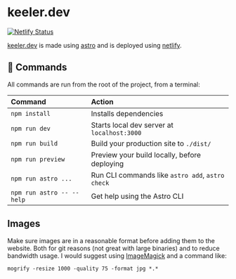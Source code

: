 # keeler.dev

[![Netlify Status](https://api.netlify.com/api/v1/badges/593e4c46-fc9a-4444-8847-8eeb6f089ed0/deploy-status)](https://app.netlify.com/sites/keeler-dev/deploys)

[keeler.dev](https://keeler.dev) is made using [astro](https://astro.build/) and is deployed using [netlify](https://www.netlify.com/).

## 🧞 Commands

All commands are run from the root of the project, from a terminal:

| Command                   | Action                                           |
| :------------------------ | :----------------------------------------------- |
| `npm install`             | Installs dependencies                            |
| `npm run dev`             | Starts local dev server at `localhost:3000`      |
| `npm run build`           | Build your production site to `./dist/`          |
| `npm run preview`         | Preview your build locally, before deploying     |
| `npm run astro ...`       | Run CLI commands like `astro add`, `astro check` |
| `npm run astro -- --help` | Get help using the Astro CLI                     |

## Images

Make sure images are in a reasonable format before adding them to the website. Both for git reasons (not great with large binaries) and to reduce bandwidth usage. I would suggest using [ImageMagick](https://imagemagick.org/script/mogrify.php) and a command like:

```$bash
mogrify -resize 1000 -quality 75 -format jpg *.*
```
